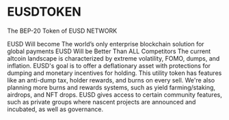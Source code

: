 # EUSDTOKEN
The BEP-20 Token of EUSD NETWORK

EUSD Will become The world’s only enterprise blockchain solution for global payments
EUSD Will be Better Than ALL Competitors
The current altcoin landscape is characterized by extreme volatility, FOMO, dumps, and inflation. 
EUSD's goal is to offer a deflationary asset with protections for dumping and monetary incentives for holding. 
This utility token has features like an anti-dump tax, holder rewards, and burns on every sell. 
We're also planning more burns and rewards systems, such as yield farming/staking, airdrops, and NFT drops. 
EUSD gives access to certain community features, such as private groups where nascent projects are announced and incubated, as well as governance.
